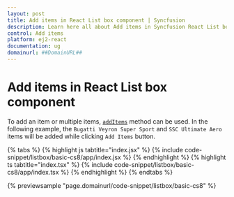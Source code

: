 ```yaml
---
layout: post
title: Add items in React List box component | Syncfusion
description: Learn here all about Add items in Syncfusion React List box component of Syncfusion Essential JS 2 and more.
control: Add items 
platform: ej2-react
documentation: ug
domainurl: ##DomainURL##
---
```


# Add items in React List box component

To add an item or multiple items, [`addItems`](https://ej2.syncfusion.com/react/documentation/api/list-box/#additems) method can be used. In the following example, the `Bugatti Veyron Super Sport` and `SSC Ultimate Aero` items will be added while clicking `Add Items` button.

{% tabs %}
{% highlight js tabtitle="index.jsx" %}
{% include code-snippet/listbox/basic-cs8/app/index.jsx %}
{% endhighlight %}
{% highlight ts tabtitle="index.tsx" %}
{% include code-snippet/listbox/basic-cs8/app/index.tsx %}
{% endhighlight %}
{% endtabs %}

 {% previewsample "page.domainurl/code-snippet/listbox/basic-cs8" %}
